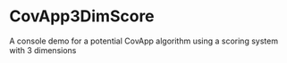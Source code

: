 # CovApp3DimScore
A console demo for a potential CovApp algorithm using a scoring system with 3 dimensions
